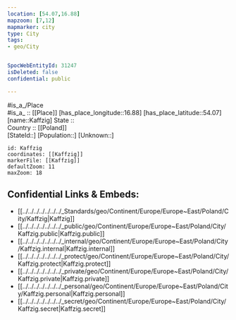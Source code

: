 ```yaml
---
location: [54.07,16.88] 
mapzoom: [7,12] 
mapmarker: city 
type: City
tags:
- geo/City


SpocWebEntityId: 31247
isDeleted: false
confidential: public

---
```

#is_a_/Place  
#is_a_ :: [[Place]] 
[has_place_longitude::16.88] 
[has_place_latitude::54.07] 
[name::Kaffzig] 
State ::  
Country :: [[Poland]]  
[StateId::] 
[Population::] 
[Unknown::] 


```leaflet
id: Kaffzig
coordinates: [[Kaffzig]] 
markerFile: [[Kaffzig]] 
defaultZoom: 11 
maxZoom: 18
```


## Confidential Links & Embeds: 
- [[../../../../../../../_Standards/geo/Continent/Europe/Europe~East/Poland/City/Kaffzig|Kaffzig]] 
- [[../../../../../../../_public/geo/Continent/Europe/Europe~East/Poland/City/Kaffzig.public|Kaffzig.public]] 
- [[../../../../../../../_internal/geo/Continent/Europe/Europe~East/Poland/City/Kaffzig.internal|Kaffzig.internal]] 
- [[../../../../../../../_protect/geo/Continent/Europe/Europe~East/Poland/City/Kaffzig.protect|Kaffzig.protect]] 
- [[../../../../../../../_private/geo/Continent/Europe/Europe~East/Poland/City/Kaffzig.private|Kaffzig.private]] 
- [[../../../../../../../_personal/geo/Continent/Europe/Europe~East/Poland/City/Kaffzig.personal|Kaffzig.personal]] 
- [[../../../../../../../_secret/geo/Continent/Europe/Europe~East/Poland/City/Kaffzig.secret|Kaffzig.secret]] 
